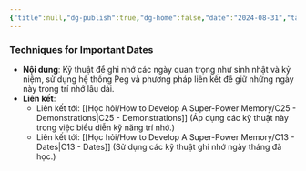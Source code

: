 ```yaml
---
{"title":null,"dg-publish":true,"dg-home":false,"date":"2024-08-31","tags":["#book","#memory","#How_to_Develop_A_Super_Power_Memory"],"Chương":"Chương24","permalink":"/hoc-hoi/how-to-develop-a-super-power-memory/c24-birthdays/","dgPassFrontmatter":true,"noteIcon":"","updated":"2025-01-14T22:28:09.663+07:00"}
---
```


### Techniques for Important Dates

- **Nội dung**: Kỹ thuật để ghi nhớ các ngày quan trọng như sinh nhật và kỷ niệm, sử dụng hệ thống Peg và phương pháp liên kết để giữ những ngày này trong trí nhớ lâu dài.
- **Liên kết**:
    - Liên kết tới: [[Học hỏi/How to Develop A Super-Power Memory/C25 -  Demonstrations\|C25 -  Demonstrations]] (Áp dụng các kỹ thuật này trong việc biểu diễn kỹ năng trí nhớ.)
    - Liên kết tới: [[Học hỏi/How to Develop A Super-Power Memory/C13 - Dates\|C13 - Dates]] (Sử dụng các kỹ thuật ghi nhớ ngày tháng đã học.)